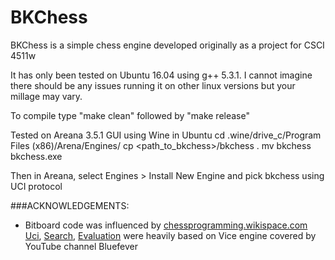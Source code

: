 # BKChess
BKChess is a simple chess engine developed originally as a project for CSCI 4511w

It has only been tested on Ubuntu 16.04 using g++ 5.3.1. I cannot imagine there
should be any issues running it on other linux versions but your millage may vary.

To compile type "make clean" followed by "make release"

Tested on Areana 3.5.1 GUI using Wine in Ubuntu
cd .wine/drive_c/Program Files (x86)/Arena/Engines/
cp <path_to_bkchess>/bkchess .
mv bkchess bkchess.exe

Then in Areana, select Engines > Install New Engine and pick bkchess using UCI protocol

###ACKNOWLEDGEMENTS:
  - Bitboard code was influenced by <a href="https://chessprogramming.wikispaces.com/Bitboards">chessprogramming.wikispace.com</a>
  <a href="https://www.youtube.com/watch?v=NBl92Vs0fos">Uci</a>, <a href="https://www.youtube.com/watch?v=_063cuTPOe8&list=PLZ1QII7yudbc-Ky058TEaOstZHVbT-2hg&index=54">Search</a>, <a href="https://www.youtube.com/watch?v=zSJF6jZ61w0&list=PLZ1QII7yudbc-Ky058TEaOstZHVbT-2hg&index=56">Evaluation</a> were heavily based on Vice engine covered by YouTube channel Bluefever
